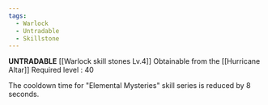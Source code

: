 ```yaml
---
tags:
  - Warlock
  - Untradable
  - Skillstone
---
```

**UNTRADABLE**
[[Warlock skill stones Lv.4]]
Obtainable from the [[Hurricane Altar]]
Required level : 40

The cooldown time for "Elemental Mysteries" skill series is reduced by 8 seconds.